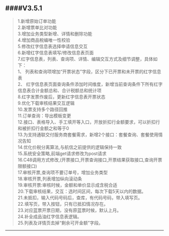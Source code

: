 ####V3.5.1
--
>1.新增原始订单功能  <br>
>2.新增票单比对功能  <br>
>3.增加业务类型新增、详情和删除功能 <br>
>4.增加商品稅编唯一性校验  <br>
>5.修改红字信息表选择申请信息交互<br>
>6.新增红字信息表填写/修改信息表页面<br>
>7.红字信息表，列表、查询项、详情、编辑交互方式及细节调整，具体如下：<br>
>	1、 列表和查询项增加“开票状态”字段，区分下已开票和未开票的红字信息表<br>
>	2、 红字信息表页面查询条件添加时间维度，新增当前查询条件下所有红字信息表合计金额总和、合计税额总和统计项<br>
>8.红字发票作废后，更新红字信息表开票状态 <br>
>9.优化下载审核结果交互逻辑<br>
>10.发票支持多个路径回推<br>
>11.订单查询：导出模板变更 <br>
>12.接口、表格导入、手工填开等入口，开放折扣行金额要求，可以折扣行和被折扣行金额之和等于0 <br>
>13.为支持通联交付服务商套餐需求，新增2个接口：套餐查询、套餐使用情况告知  <br>
>14.优化价税分离算法,与航信之前提供的逻辑保持一致  <br>
>15.系统安全策略,前端get请求修改为post请求<br>
>16.C48调用方式修改,(开票接口,开票查询接口,开票结果获取接口,查询开票限额接口) <br>
>17.审核开票,查询项不要订单号，增加业务类型  <br>
>18.审核开票,列表增加纵向滚动条  <br>
>19.审核开票:审核时候，金额和单价显示成含税合适 <br>
>20.下载审核结果，交互：选时间区间，每次下载5天以内的数据。 <br>
>21.未抵扣，输入代码号码后，查库，有代码号码，带入填写页。  <br>
>22.填写页，带入按钮，只有已抵扣情况存在。<br>
>23.对应蓝票开票日期，没有原蓝票时候，默认上月。<br>
>24.补全成品油红字信息表逻辑。<br>
>25.列表及详情页去掉“剩余可开金额”字段。  <br>
>
----
